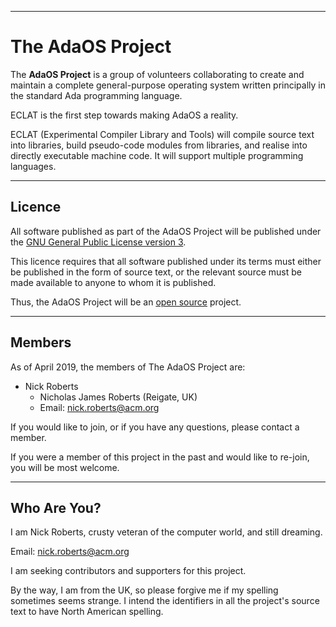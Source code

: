 -----------------------------------------------------------------------------------------------
# __The AdaOS Project__

The __AdaOS Project__ is a group of volunteers collaborating to create and maintain a complete 
general-purpose operating system written principally in the standard Ada programming 
language.

ECLAT is the first step towards making AdaOS a reality. 

ECLAT (Experimental Compiler Library and Tools) will compile source text into libraries, build 
pseudo-code modules from libraries, and realise into directly executable machine code. It will 
support multiple programming languages. 

-----------------------------------------------------------------------------------------------
## Licence

All software published as part of the AdaOS Project will be published under the [GNU General 
Public License version 3](http://www.gnu.org/licenses/). 

This licence requires that all software published under its terms must either be published in 
the form of source text, or the relevant source must be made available to anyone to whom it is 
published.

Thus, the AdaOS Project will be an [open source](https://opensource.org/) project.

-----------------------------------------------------------------------------------------------
## Members

As of April 2019, the members of The AdaOS Project are:

 - Nick Roberts 
    - Nicholas James Roberts (Reigate, UK)
    - Email: [nick.roberts@acm.org](mailto:nick.roberts@acm.org)

If you would like to join, or if you have any questions, please contact a member.

If you were a member of this project in the past and would like to re-join, you will be 
most welcome.

-----------------------------------------------------------------------------------------------
## Who Are You?

I am Nick Roberts, crusty veteran of the computer world, and still dreaming.

Email: [nick.roberts@acm.org](mailto:nick.roberts@acm.org)

I am seeking contributors and supporters for this project.

By the way, I am from the UK, so please forgive me if my spelling sometimes seems strange. I intend the identifiers in all the project's source text to have North American spelling. 

